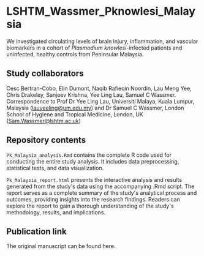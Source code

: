 # LSHTM_Wassmer_Pknowlesi_Malaysia

We investigated circulating levels of brain injury, inflammation, and vascular biomarkers in a cohort of *Plasmodium knowlesi*-infected patients and uninfected, healthy controls from Peninsular Malaysia.


## Study collaborators

Cesc Bertran-Cobo, Elin Dumont, Naqib Rafieqin Noordin, Lau Meng Yee, Chris Drakeley, Sanjeev Krishna, Yee Ling Lau, Samuel C Wassmer.
Correspondence to Prof Dr Yee Ling Lau, Universiti Malaya, Kuala Lumpur, Malaysia (lauyeeling@um.edu.my) and Dr Samuel C Wassmer, London School of Hygiene and Tropical Medicine, London, UK (Sam.Wassmer@lshtm.ac.uk)


## Repository contents

`Pk_Malaysia_analysis.Rmd` contains the complete R code used for conducting the entire study analysis. It includes data preprocessing, statistical tests, and data visualization. 

`Pk_Malaysia_report.html` presents the interactive analysis and results generated from the study's data using the accompanying .Rmd script. The report serves as a complete summary of the study's analytical process and outcomes, providing insights into the research findings. Readers can explore the report to gain a thorough understanding of the study's methodology, results, and implications.


## Publication link

The original manuscript can be found here.
